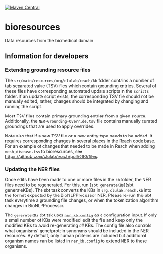 [![Maven Central](https://maven-badges.herokuapp.com/maven-central/org.clulab/bioresources/badge.svg)](https://maven-badges.herokuapp.com/maven-central/org.clulab/bioresources)

# bioresources
Data resources from the biomedical domain

## Information for developers

### Extending grounding resource files
The `src/main/resources/org/clulab/reach/kb` folder contains a number of
tab separated value (TSV) files which contain grounding entries. Several of
these files have corresponding automated update scripts in the `scripts`
folder.  If an update script exists, the corresponding TSV file should not be
manually edited, rather, changes should be integrated by changing and running
the script.

Most TSV files contain primary grounding entries from a given source.
Additionally, the `NER-Grounding-Override.tsv` file contains manually curated
groundings that are used to apply overrides.

[comment]: <> (Note that the files are version-controlled in a gzipped form and)

[comment]: <> (therefore need to be decompressed for editing and then compressed again)

[comment]: <> (for checking in to version control.)

Note also that if a new TSV file or a new entity type needs to be added. it
requires corresponding changes in several places in the Reach code base. For an
example of changes that needed to be made in Reach when adding
`mesh_disease.tsv` to bioresources, see
https://github.com/clulab/reach/pull/686/files.

### Updating the NER files
Once edits have been made to one or more files in the `kb` folder, the NER
files need to be regenerated. For this, run [`sbt generateKBs`](sbt generateKBs). The sbt task converts the KBs in
`org.clulab.reach.kb` into the format expected by the BioNLPProcessor NER.
Please re-run this sbt task everytime a grounding file changes, or when the
tokenization algorithm changes in BioNLPProcessor.

The `generateKBs` sbt tsk uses [`ner_kb.config`](ner_kb.config) as a configuration
input. If only a small number of KBs were modified, edit the file and keep
only the modified KBs to avoid re-generating *all* KBs. The config file
also controls what organisms' gene/protein synonyms should be included in the
NER resources. By default, only human proteins are included but additional
organism names can be listed in `ner_kb.config` to extend NER to these
organisms.

[comment]: <> (### Testing bioresources updated with Reach)

[comment]: <> (To test changes in bioresources, first, bioresources need to be built using)

[comment]: <> (`sbt` as follows:)

[comment]: <> (```)

[comment]: <> (sbt publishLocal)

[comment]: <> (```)

[comment]: <> (then check `version.sbt` to get the current published version of bioresources,)

[comment]: <> (typically something like `x.x.x-SNAPSHOT`. Then navigate to the reach repo,)

[comment]: <> (edit `processors/build.sbt` and change the bioresources version to the one)

[comment]: <> (published. This will result in Reach using the locally published bioresources.)

[comment]: <> (It is also possible to automatically build a custom branch of bioresources)

[comment]: <> (and Reach, and then run Reach tests using Docker. This is documented here:)

[comment]: <> ([`https://github.com/clulab/reach/tree/master/docker`]&#40;https://github.com/clulab/reach/tree/master/docker&#41;.)
